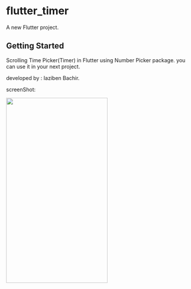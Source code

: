 
# flutter_timer

A new Flutter project.

## Getting Started
Scrolling Time Picker(Timer) in Flutter using Number Picker package. you can use it in your next project.

developed by : Iaziben Bachir.

 screenShot:

 <img src="https://github.com/iazibenBachir/flutter_timer/blob/main/assets/flutter_timer_screenShot.gif" alt="" width="274" height="500" >
